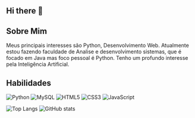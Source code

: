 ## Hi there 👋

##  Sobre Mim
Meus principais interesses são Python, Desenvolvimento Web.
Atualmente estou fazendo faculdade de Analise e desenvolvimento sistemas, que é focado em Java mas foco pessoal é Python. Tenho um profundo interesse pela Inteligência Artificial. 

## Habilidades
![Python](https://img.shields.io/badge/Python-14354C?style=for-the-badge&logo=python&logoColor=white)
![MySQL](https://img.shields.io/badge/MySQL-00000F?style=for-the-badge&logo=mysql&logoColor=white)
![HTML5](https://img.shields.io/badge/html5-%23E34F26B.svg?style=for-the-badge&logo=html5&logoColor=black)
![CSS3](https://img.shields.io/badge/css3-%231572B6.svg?style=for-the-badge&logo=css3&logoColor=black)
![JavaScript](https://img.shields.io/badge/javascript-%23323330.svg?style=for-the-badge&logo=javascript&logoColor=F7DF1E)  



![Top Langs](https://github-readme-stats.vercel.app/api/top-langs/?username=Dev-Wilk&layout=compact)
![GitHub stats](https://github-readme-stats.vercel.app/api?username=Dev-Wilk&show_icons=true&theme=tokyonight)
